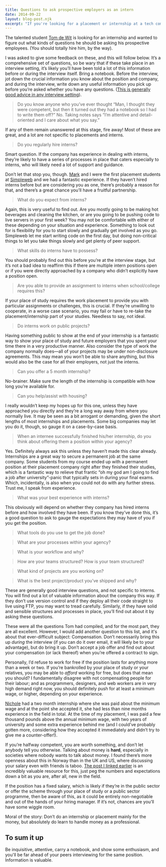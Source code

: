 ```yaml
---
title: Questions to ask prospective employers as an intern
date: 2014-09-22
layout: blog-post.njk
excerpt: "If you're looking for a placement or internship at a tech company, here are some questions you might want to ask in job interviews or similar scenarios."
---
```


The talented student [Tom de Wit](//twitter.com/ttomdewit) is looking for an internship and wanted to figure out what kinds of questions he should be asking his prospective employees. (You should totally hire him, by the way).

I was asked to give some feedback on these, and this will follow below. It’s a comprehensive set of questions, so be wary that if these take place in an interview setting, it’s likely you’ll have been told a lot of this information before or during the interview itself. Bring a notebook. Before the interview, jot down the crucial information you know about the position and company, and during the interview, write down any useful information you pick up before you’re asked whether you have any questions. ([This is generally good advice in any interview setting](http://www.kalzumeus.com/2012/01/23/salary-negotiation/)).

> Do you know anyone who you’ve ever thought “Man, I thought they were competent, but then it turned out they had a notebook so I had to write them off?” No. Taking notes says “I’m attentive and detail-oriented and I care about what you say.”

If any of them remain unanswered at this stage, fire away! Most of these are great, and a lot are not specific to placements and interns.

> Do you regularly hire interns?

Smart question. If the company has experience in dealing with interns, they’re likely to have a series of processes in place that caters especially to interns, who will likely need a lot of support and guidance.

Don’t let that stop you, though. [Mark](//twitter.com/mark_js) and I were the first placement students at [Simpleweb](//simpleweb.co.uk) and we had a fantastic experience. If they haven’t hired interns before but are considering you as one, there’s probably a reason for that, and there’s a great chance you’ll have a fruitful partnership.

> What do you expect from interns?

Again, this is very useful to find out. Are you mostly going to be making hot beverages and cleaning the kitchen, or are you going to be pushing code to live servers in your first week? You may not be comfortable with either of these depending on your situation and experience. Something to look out for is flexibility for you to start slowly and gradually get involved as you go. Simpleweb let me start writing code on the first day, but doing non-critical things to let you take things slowly and get plenty of peer support.

> What skills do interns have to possess?

You should probably find out this before you’re at the interview stage, but it’s not a bad idea to reaffirm this if there are multiple intern positions open or if you were directly approached by a company who didn’t explicitly have a position open.

> Are you able to provide an assignment to interns when school/college requires this?

If your place of study requires the work placement to provide you with particular assignments or challenges, this is crucial. If they’re unwilling to cooperate, in a worse case scenario, you may fail or have to re-take the placement/internship part of your studies. Needless to say, not ideal.

> Do interns work on public projects?

Having something public to show at the end of your internship is a fantastic way to show your place of study and future employers that you spent your time there in a very productive manner. Also consider the type of work the company normally does—all of your projects may be under non-disclosure agreements. This may mean you won’t be able to share anything, but this would also be the case for all their employers, not just the interns.

> Can you offer a 5 month internship?

No-brainer. Make sure the length of the internship is compatible with how long you’re available for.

> Can you help/assist with housing?

I really wouldn’t keep my hopes up for this one, unless they have approached you directly and they’re a long way away from where you normally live. It may be seen as a bit arrogant or demanding, given the short lengths of most internships and placements. Some big companies may let you do it, though, so gauge it on a case-by-case basis.

> When an internee successfully finished his/her internship, do you think about offering them a position within your agency?

Yes. Definitely always ask this unless they haven’t made this clear already. Internships are a great way to secure a permanent job at the same company. Some students from my course ended up with a permanent position at their placement company right after they finished their studies, which is a fantastic way to relieve that frantic “oh my god am I going to find a job after university”-panic that typically sets in during your final exams. Which, incidentally, is also when you could not do with any further stress. Trust me, I speak from experience.

> What was your best experience with interns?

This obviously will depend on whether they company has hired interns before and how involved they have been. If you know they’ve done this, it’s a good question to ask to gauge the expectations they may have of you if you get the position.

> What tools do you use to get the job done?

> What are your processes within your agency?

> What is your workflow and why?

> How are your teams structured? How is your team structured?

> What kind of projects are you working on?

> What is the best project/product you’ve shipped and why?

These are generally good interview questions, and not specific to interns. You will find out a lot of valuable information about the company this way. If they don’t use version control and if they deploy all their code straight to live using FTP, you may want to tread carefully. Similarly, if they have solid and sensible structures and processes in place, you’ll find out about it by asking these questions.

These were all the questions Tom had compiled, and for the most part, they are all excellent. However, I would add another question to this list, and it's about that ever-difficult subject: Compensation. Don’t necessarily bring this up *during* the interview (if you can do it over email, it will likely be to your advantage), but do bring it up. Don’t accept a job offer and find out about your compensation (or lack thereof) when you’re offered a contract to sign.

Personally, I’d refuse to work for free if the position lasts for anything more than a week or two. If you’re bankrolled by your place of study or your relatives, you may be able to *afford* working for free, but does that mean you should? I fundamentally disagree with not compensating people for their labour; and as programmers, designers, and web workers are in very high demand right now, you should definitely push for at least a minimum wage, or higher, depending on your experience.

[Nichole](//twitter.com/nicholedwight) had a two month internship where she was paid about the minimum wage and at the point she accepted it, she had less than nine months experience in the field in total. At the time of my placement, I was paid a few thousand pounds above the annual minimum wage, with two years of university and some extra experience behind me (and I could’ve probably gotten more, considering how they accepted it immediately and didn’t try to give me a counter-offer!).

If you’re halfway competent, you are worth something, and don’t let anybody tell you otherwise. Talking about money is **hard**, especially in societies where nobody wants to talk about money. I found there’s more openness about this in Norway than in the UK and US, where discussing your salary even with friends is taboo. [The post I linked earlier](//kalzumeus.com/2012/01/23/salary-negotiation/) is an incredibly valuable resource for this, just peg the numbers and expectations down a bit as you are, after all, new in the field.

If the position has a fixed salary, which is likely if they’re in the public sector or offer the scheme through your place of study or a public sector programme, then be aware of this, as it could be entirely non-negotiable and out of the hands of your hiring manager. If it’s not, chances are you’ll have some wiggle room.

Moral of the story: Don’t do an internship or placement mainly for the money, but absolutely do learn to handle money as a professional.

## To sum it up
Be inquisitive, attentive, carry a notebook, and show some enthusiasm, and you'll be far ahead of your peers interviewing for the same position. Information is valuable.
